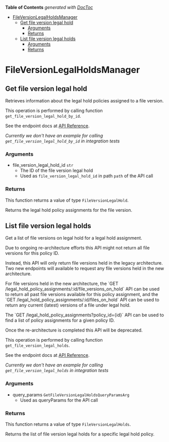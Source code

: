 <!-- START doctoc generated TOC please keep comment here to allow auto update -->
<!-- DON'T EDIT THIS SECTION, INSTEAD RE-RUN doctoc TO UPDATE -->
**Table of Contents**  *generated with [DocToc](https://github.com/thlorenz/doctoc)*

- [FileVersionLegalHoldsManager](#fileversionlegalholdsmanager)
  - [Get file version legal hold](#get-file-version-legal-hold)
    - [Arguments](#arguments)
    - [Returns](#returns)
  - [List file version legal holds](#list-file-version-legal-holds)
    - [Arguments](#arguments-1)
    - [Returns](#returns-1)

<!-- END doctoc generated TOC please keep comment here to allow auto update -->

# FileVersionLegalHoldsManager

## Get file version legal hold

Retrieves information about the legal hold policies
assigned to a file version.

This operation is performed by calling function `get_file_version_legal_hold_by_id`.

See the endpoint docs at
[API Reference](https://developer.box.com/reference/get-file-version-legal-holds-id/).

*Currently we don't have an example for calling `get_file_version_legal_hold_by_id` in integration tests*

### Arguments

- file_version_legal_hold_id `str`
  - The ID of the file version legal hold
  - Used as `file_version_legal_hold_id` in path `path` of the API call


### Returns

This function returns a value of type `FileVersionLegalHold`.

Returns the legal hold policy assignments for the file version.


## List file version legal holds

Get a list of file versions on legal hold for a legal hold
assignment.

Due to ongoing re-architecture efforts this API might not return all file
versions for this policy ID.

Instead, this API will only return file versions held in the legacy
architecture. Two new endpoints will available to request any file versions
held in the new architecture.

For file versions held in the new architecture, the &#x60;GET
/legal_hold_policy_assignments/:id/file_versions_on_hold&#x60; API can be used to
return all past file versions available for this policy assignment, and the
&#x60;GET /legal_hold_policy_assignments/:id/files_on_hold&#x60; API can be used to
return any current (latest) versions of a file under legal hold.

The &#x60;GET /legal_hold_policy_assignments?policy_id&#x3D;{id}&#x60; API can be used to
find a list of policy assignments for a given policy ID.

Once the re-architecture is completed this API will be deprecated.

This operation is performed by calling function `get_file_version_legal_holds`.

See the endpoint docs at
[API Reference](https://developer.box.com/reference/get-file-version-legal-holds/).

*Currently we don't have an example for calling `get_file_version_legal_holds` in integration tests*

### Arguments

- query_params `GetFileVersionLegalHoldsQueryParamsArg`
  - Used as queryParams for the API call


### Returns

This function returns a value of type `FileVersionLegalHolds`.

Returns the list of file version legal holds for a specific legal
hold policy.


